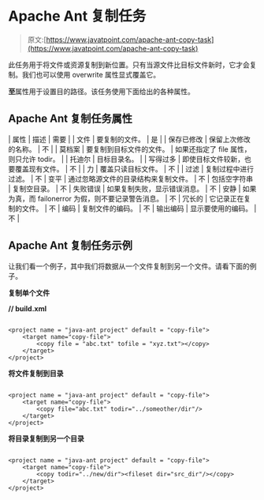 # Apache Ant 复制任务

> 原文:[https://www.javatpoint.com/apache-ant-copy-task](https://www.javatpoint.com/apache-ant-copy-task)

此任务用于将文件或资源复制到新位置。只有当源文件比目标文件新时，它才会复制。我们也可以使用 overwrite 属性显式覆盖它。

**至**属性用于设置目的路径。该任务使用下面给出的各种属性。

## Apache Ant 复制任务属性

| 属性 | 描述 | 需要 |
| 文件 | 要复制的文件。 | 是 |
| 保存已修改 | 保留上次修改的名称。 | 不 |
| 莫档案 | 要复制到目标文件的文件。 | 如果还指定了 file 属性，则只允许 todir。 |
| 托迪尔 | 目标目录名。 |
| 写得过多 | 即使目标文件较新，也要覆盖现有文件。 | 不 |
| 力 | 覆盖只读目标文件。 | 不 |
| 过滤 | 复制过程中进行过滤。 | 不 | 变平 | 通过忽略源文件的目录结构来复制文件。 | 不 | 包括空字符串 | 复制空目录。 | 不 | 失败错误 | 如果复制失败，显示错误消息。 | 不 | 安静 | 如果为真，而 failonerror 为假，则不要记录警告消息。 | 不 | 冗长的 | 它记录正在复制的文件。 | 不 | 编码 | 复制文件的编码。 | 不 | 输出编码 | 显示要使用的编码。 | 不 |

## Apache Ant 复制任务示例

让我们看一个例子，其中我们将数据从一个文件复制到另一个文件。请看下面的例子。

**复制单个文件**

**// build.xml**

```

<project name = "java-ant project" default = "copy-file">
	<target name="copy-file">
		<copy file = "abc.txt" tofile = "xyz.txt"></copy>
	</target>
</project>

```

**将文件复制到目录**

```

<project name = "java-ant project" default = "copy-file">
	<target name="copy-file">
		<copy file="abc.txt" todir="../someother/dir"/>
	</target>
</project>

```

**将目录复制到另一个目录**

```

<project name = "java-ant project" default = "copy-file">
	<target name="copy-file">
		<copy todir="../new/dir"><fileset dir="src_dir"/></copy>
	</target>
</project>

```